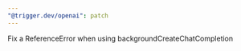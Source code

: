 ```yaml
---
"@trigger.dev/openai": patch
---
```


Fix a ReferenceError when using backgroundCreateChatCompletion
